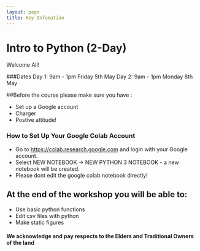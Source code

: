 ```yaml
---
layout: page
title: Key Infomation
---
```


# Intro to Python (2-Day) 
Welcome All!


###Dates
Day 1: 9am - 1pm Friday 5th May 
Day 2: 9am - 1pm Monday 8th May 



##Before the course please make sure you have :
 - Set up a Google account 
 - Charger 
 - Postive attitude!
 
### How to Set Up Your Google Colab Account
 - Go to https://colab.research.google.com and login with your Google account.
 - Select NEW NOTEBOOK → NEW PYTHON 3 NOTEBOOK - a new notebook will be created.
 - Please dont edit the google colab notebook directly!

## At the end of the workshop you will be able to:
 -	Use basic python functions
 -	Edit csv files with python
 -	Make static figures






#### We acknowledge and pay respects to the Elders and Traditional Owners of the land
